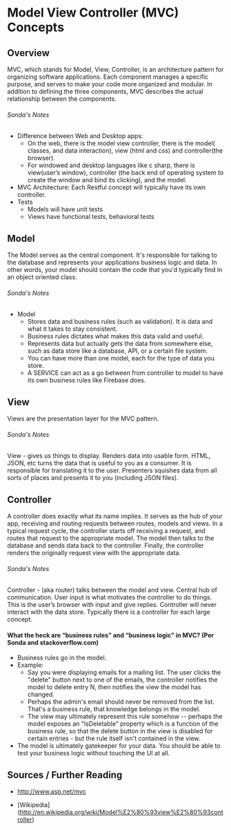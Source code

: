 # Model View Controller (MVC) Concepts

## Overview
MVC, which stands for Model, View, Controller, is an architecture pattern for organizing software applications.  Each component manages a specific purpose, and serves to make your code more organized and modular.  In addition to defining the three components, MVC describes the actual relationship between the components.

###### Sonda's Notes
* Difference between Web and Desktop apps:
  * On the web, there is the model view controller, there is the model( classes, and data interaction), view (html and css) and controller(the browser).
  * For windowed and desktop languages like c sharp, there is view(user’s window), controller (the back end of operating system to create the window and bind its clicking), and the model.
* MVC Architecture:  Each Restful concept will typically have its own controller.
* Tests
  * Models will have unit tests
  * Views have functional tests, behavioral tests

## Model

The Model serves as the central component. It's responsible for talking to the database and represents your applications business logic and data. In other words, your model should contain the code that you'd typically find in an object oriented class.

###### Sonda's Notes
* Model
  * Stores data and business rules (such as validation). It is data and what it takes to stay consistent.
  * Business rules dictates what makes this data valid and useful.
  * Represents data but actually gets the data from somewhere else, such as data store like a database, API, or a certain file system.
  * You can have more than one model, each for the type of data you store.
  * A SERVICE can act as a go between from controller to model to have its own business rules like Firebase does.

## View
Views are the presentation layer for the MVC pattern.

###### Sonda's Notes
View - gives us things to display. Renders data into usable form. HTML, JSON, etc turns the data that is useful to you as a consumer. It is responsible for translating it to the user. Presenters squishes data from all sorts of places and presents it to you (including JSON files).

## Controller
A controller does exactly what its name implies. It serves as the hub of your app, receiving and routing requests between routes, models and views. In a typical request cycle, the controller starts off receiving a request, and routes that request to the appropriate model. The model then talks to the database and sends data back to the controller.  Finally, the controller renders the originally request view with the appropriate data.

###### Sonda's Notes
Controller - (aka router) talks between the model and view. Central hub of communication. User input is what motivates the controller to do things. This is the user’s browser with input and give replies. Controller will never interact with the data store. Typically there is a controller for each large concept.


#### What the heck are “business rules” and “business logic” in MVC?  (Per Sonda and stackoverflow.com)
* Business rules go in the model.
* Example:
  * Say you were displaying emails for a mailing list. The user clicks the "delete" button next to one of the emails, the controller notifies the model to delete entry N, then notifies the view the model has changed.
  * Perhaps the admin's email should never be removed from the list. That's a business rule, that knowledge belongs in the model.
  * The view may ultimately represent this rule somehow -- perhaps the model exposes an "IsDeletable" property which is a function of the business rule, so that the delete button in the view is disabled for certain entries - but the rule itself isn't contained in the view.
* The model is ultimately gatekeeper for your data. You should be able to test your business logic without touching the UI at all.



## Sources / Further Reading

* http://www.asp.net/mvc

* [Wikipedia] (http://en.wikipedia.org/wiki/Model%E2%80%93view%E2%80%93controller)